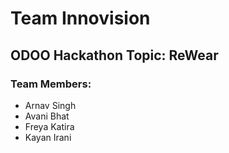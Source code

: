 # Team Innovision

## ODOO Hackathon Topic: ReWear

### Team Members:
- Arnav Singh  
- Avani Bhat  
- Freya Katira  
- Kayan Irani
